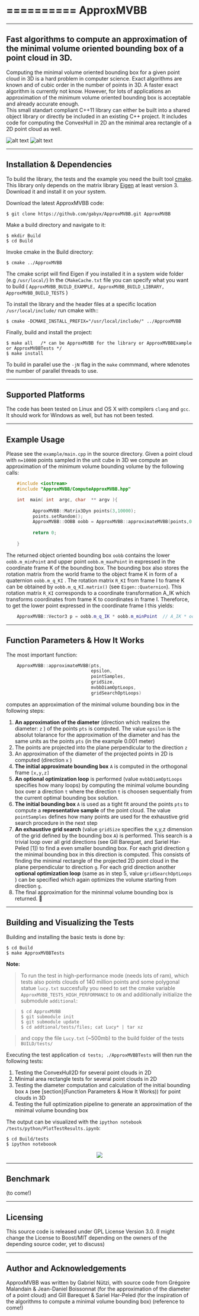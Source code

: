 ==========
ApproxMVBB
==========

----------------------------------------
Fast algorithms to compute an approximation of the minimal volume oriented bounding box of a point cloud in 3D.
----------------------------------------

Computing the minimal volume oriented bounding box for a given point cloud in 3D is a hard problem in computer science.
Exact algorithms are known and of cubic order in the number of points in 3D. A faster exact algorithm is currently not know. However, for lots of applications an approximation of the minimum volume oriented bounding box is acceptable and already accurate enough.  
This small standart compliant C++11 library can either be built into a shared object library 
or directly be included in an existing C++ project. It includes code for computing the ConvexHull in 2D an the minimal area rectangle of a 2D point cloud as well.

![alt text](https://github.com/gabyx/ApproxMVBB/wiki/images/Bunny.png "Bunny") ![alt text](https://github.com/gabyx/ApproxMVBB/wiki/images/Cube.png "Cube")

---------------------------
Installation & Dependencies
---------------------------
To build the library, the tests and the example you need the built tool [cmake](
http://www.cmake.org).
This library only depends on the matrix library [Eigen](http://eigen.tuxfamily.org) at least version 3. Download it and install it on your system.

Download the latest ApproxMVBB code:

    $ git clone https://github.com/gabyx/ApproxMVBB.git ApproxMVBB  
  
Make a build directory and navigate to it:

    $ mkdir Build
    $ cd Build

Invoke cmake in the Build directory:

    $ cmake ../ApproxMVBB

The cmake script will find Eigen if you installed it in a system wide folder (e.g ``/usr/local/``)
In the `CMakeCache.txt` file you can specify what you want to build 
( ``ApproxMVBB_BUILD_EXAMPLE, ApproxMVBB_BUILD_LIBRARY, ApproxMVBB_BUILD_TESTS`` )

To install the library and the header files at a specific location `/usr/local/include/` run cmake with::

    $ cmake -DCMAKE_INSTALL_PREFIX="/usr/local/include/" ../ApproxMVBB

Finally, build and install the project:

    $ make all   /* can be ApproxMVBB for the library or ApproxMVBBExample or ApproxMVBBTests */
    $ make install
 
 To build in parallel use the ``-jN`` flag in the `make` commmand, where ``N``denotes the number of parallel threads to use.

--------------------------
Supported Platforms
--------------------------
The code has been tested on Linux and OS X with compilers ``clang`` and ``gcc``. 
It should work for Windows as well, but has not been tested.

---------------------------
Example Usage
---------------------------
Please see the ``example/main.cpp`` in the source directory.
Given a point cloud with ``n=10000`` points sampled in the unit cube in 3D 
we compute an approximation of the minimum volume bounding volume by the following calls:
```C++
    #include <iostream>
    #include "ApproxMVBB/ComputeApproxMVBB.hpp"

    int  main( int  argc, char  ** argv ){
    
          ApproxMVBB::Matrix3Dyn points(3,10000);
          points.setRandom();
          ApproxMVBB::OOBB oobb = ApproxMVBB::approximateMVBB(points,0.001,500,5,0,5);
          
          return 0;
          
    }
```
The returned object oriented bounding box ``oobb`` contains the lower ``oobb.m_minPoint`` and upper point ``oobb.m_maxPoint``
in expressed in the coordinate frame K of the bounding box. The bounding box also stores the rotation matrix from the world frame to the object frame K 
in form of a quaternion  ``oobb.m_q_KI`` . The rotation matrix ``R_KI`` from frame I to frame K  can be obtained by ``oobb.m_q_KI.matrix()`` (see ``Eigen::Quaternion``). This rotation matrix ``R_KI`` corresponds to a coordinate transformation A_IK which transforms coordinates from frame K to coordinates in frame I. Thereforce, to get the lower point expressed in the coordinate frame I this yields:

```C++
    ApproxMVBB::Vector3 p = oobb.m_q_IK * oobb.m_minPoint  // A_IK * oobb.m_minPoint 
```

---------------------------
Function Parameters & How It Works
---------------------------
The most important function:
```C++
    ApproxMVBB::approximateMVBB(pts, 
                                epsilon, 
                                pointSamples, 
                                gridSize,
                                mvbbDiamOptLoops, 
                                gridSearchOptLoops)
```
computes an approximation of the minimal volume bounding box in the following steps:

1. **An approximation of the diameter** (direction which realizes the diameter: ``z`` ) of the points ``pts`` is computed. 
   The value ``epsilon`` is the absolut tolarance for 
   the approximation of the diameter and has the same units as the points ``pts`` (in the example 0.001 meter)
2. The points are projected into the plane perpendicular to the direction ``z``
3. An approximation of the diameter of the projected points in 2D is computed (direction ``x`` )
4. **The initial approximate bounding box** ``A`` is computed in the orthogonal frame ``[x,y,z]``
5. **An optional optimization loop** is performed (value ``mvbbDiamOptLoops`` specifies how many loops) 
   by computing the minimal volume bounding box over a direction ``t`` where the direction ``t`` 
   is choosen sequentially from the current optimal bounding box solution.  
5. **The initial bounding box** ``A`` is used as a tight fit around the points ``pts`` 
   to compute a **representative sample** of the point cloud. The value ``pointSamples`` 
   defines how many points are used for the exhaustive grid search procedure in the next step
6. **An exhaustive grid search** (value ``gridSize`` specifies the x,y,z dimension of the grid defined by the bounding box ``A``) is performed.
   This search is a trivial loop over all grid directions (see Gill Barequet, and Sariel Har-Peled [1]) to find a even smaller bounding box.
   For each grid direction ``g`` the minimal bounding box in this direction is computed. This consists 
   of finding the minimal rectangle of the projected 2D point cloud in the plane perpendicular to direction ``g``.
   For each grid direction another **optional optimization loop** (same as in step 5, value ``gridSearchOptLoops`` ) can be 
   specified which again optimizes the volume starting from direction ``g``.
7. The final approximation for the mininmal volume bounding box is returned. :poop:

---------------------------
Building and Visualizing the Tests
---------------------------
Building and installing the basic tests is done by:

    $ cd Build
    $ make ApproxMVBBTests
    
  
**Note:**
> To run the test in high-performance mode (needs lots of ram), which tests also points clouds of 
> 140 million points and some polygonal statue ``lucy.txt`` succesfully you need 
> to set the cmake variable ``ApproxMVBB_TESTS_HIGH_PERFORMANCE`` to ``ON``
> and additionally initialize the submodule ``additional``:

>     $ cd ApproxMVBB
>     $ git submodule init
>     $ git submodule update
>     $ cd addtional/tests/files; cat Lucy* | tar xz 

> and copy the file ``Lucy.txt`` (~500mb) to the build folder of the tests ``BUILD/tests/``


Executing the test application ``cd tests; ./ApproxMVBBTests`` will then run the following tests:

1. Testing the ConvexHull2D for several point clouds in 2D
2. Minimal area rectangle tests for several point clouds in 2D
3. Testing the diameter computation and calculation of the initial bounding box ``A`` 
   (see [section](Function Parameters & How It Works))
   for point clouds in 3D
4. Testing the full optimization pipeline to generate an approximation of the minimal volume bounding box

The output can be visualized with the ``ipython notebook`` ``/tests/python/PlotTestResults.ipynb``:

    $ cd Build/tests
    $ ipython noteboook

<p align="center">
<img src="https://github.com/gabyx/ApproxMVBB/wiki/images/ConvexHull.png"/>
</p>

--------------------------
Benchmark
--------------------------
(to come!)

--------------------------
Licensing
--------------------------

This source code is released under GPL License Version 3.0. (I might change the License to Boost/MIT depending on the owners of the depending source coder, yet to discuss)

---------------------------
Author and Acknowledgements
---------------------------

ApproxMVBB was written by Gabriel Nützi, with source code from Grégoire Malandain & Jean-Daniel Boissonnat 
(for the approximation of the diameter of a point cloud)
and Gill Barequet & Sariel Har-Peled (for the inspiration of the algorithms to compute a minimal volume bounding box)
(reference to come!)

